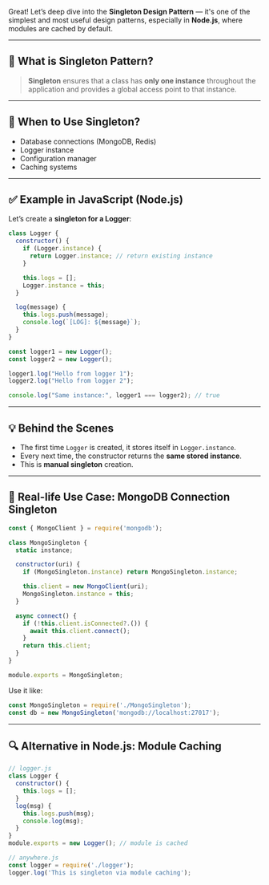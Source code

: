 Great! Let’s deep dive into the **Singleton Design Pattern** — it's one of the simplest and most useful design patterns, especially in **Node.js**, where modules are cached by default.

---

## 🔄 What is Singleton Pattern?

> **Singleton** ensures that a class has **only one instance** throughout the application and provides a global access point to that instance.

---

## 🧠 When to Use Singleton?
- Database connections (MongoDB, Redis)
- Logger instance
- Configuration manager
- Caching systems

---

## ✅ Example in JavaScript (Node.js)

Let’s create a **singleton for a Logger**:

```js
class Logger {
  constructor() {
    if (Logger.instance) {
      return Logger.instance; // return existing instance
    }

    this.logs = [];
    Logger.instance = this;
  }

  log(message) {
    this.logs.push(message);
    console.log(`[LOG]: ${message}`);
  }
}

const logger1 = new Logger();
const logger2 = new Logger();

logger1.log("Hello from logger 1");
logger2.log("Hello from logger 2");

console.log("Same instance:", logger1 === logger2); // true
```

---

## 💡 Behind the Scenes

- The first time `Logger` is created, it stores itself in `Logger.instance`.
- Every next time, the constructor returns the **same stored instance**.
- This is **manual singleton** creation.

---

## 🧰 Real-life Use Case: MongoDB Connection Singleton

```js
const { MongoClient } = require('mongodb');

class MongoSingleton {
  static instance;

  constructor(uri) {
    if (MongoSingleton.instance) return MongoSingleton.instance;

    this.client = new MongoClient(uri);
    MongoSingleton.instance = this;
  }

  async connect() {
    if (!this.client.isConnected?.()) {
      await this.client.connect();
    }
    return this.client;
  }
}

module.exports = MongoSingleton;
```

Use it like:
```js
const MongoSingleton = require('./MongoSingleton');
const db = new MongoSingleton('mongodb://localhost:27017');
```

---

## 🔍 Alternative in Node.js: Module Caching

```js
// logger.js
class Logger {
  constructor() {
    this.logs = [];
  }
  log(msg) {
    this.logs.push(msg);
    console.log(msg);
  }
}
module.exports = new Logger(); // module is cached
```

```js
// anywhere.js
const logger = require('./logger');
logger.log('This is singleton via module caching');
```